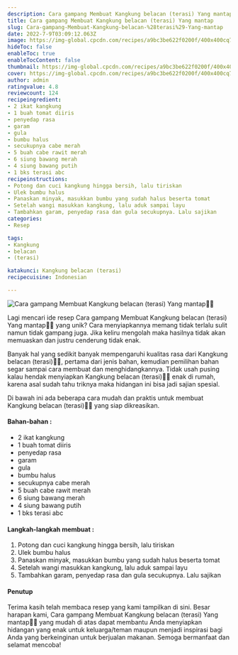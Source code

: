 ```yaml
---
description: Cara gampang Membuat Kangkung belacan (terasi) Yang mantap"
title: Cara gampang Membuat Kangkung belacan (terasi) Yang mantap
slug: Cara-gampang-Membuat-Kangkung-belacan-%28terasi%29-Yang-mantap
date: 2022-7-9T03:09:12.063Z
image: https://img-global.cpcdn.com/recipes/a9bc3be622f0200f/400x400cq70/photo.jpg
hideToc: false
enableToc: true
enableTocContent: false
thumbnail: https://img-global.cpcdn.com/recipes/a9bc3be622f0200f/400x400cq70/photo.jpg
cover: https://img-global.cpcdn.com/recipes/a9bc3be622f0200f/400x400cq70/photo.jpg
author: admin
ratingvalue: 4.8
reviewcount: 124
recipeingredient:
- 2 ikat kangkung
- 1 buah tomat diiris
- penyedap rasa
- garam
- gula
- bumbu halus
- secukupnya cabe merah
- 5 buah cabe rawit merah
- 6 siung bawang merah
- 4 siung bawang putih
- 1 bks terasi abc
recipeinstructions:
- Potong dan cuci kangkung hingga bersih, lalu tiriskan
- Ulek bumbu halus
- Panaskan minyak, masukkan bumbu yang sudah halus beserta tomat
- Setelah wangi masukkan kangkung, lalu aduk sampai layu
- Tambahkan garam, penyedap rasa dan gula secukupnya. Lalu sajikan
categories:
- Resep

tags:
- Kangkung
- belacan
- (terasi)

katakunci: Kangkung belacan (terasi)
recipecuisine: Indonesian

---
```


![Cara gampang Membuat Kangkung belacan (terasi) Yang mantap👩‍🍳](https://img-global.cpcdn.com/recipes/a9bc3be622f0200f/400x400cq70/photo.jpg)

Lagi mencari ide resep Cara gampang Membuat Kangkung belacan (terasi) Yang mantap👩‍🍳 yang unik? Cara menyiapkannya memang tidak terlalu sulit namun tidak gampang juga. Jika keliru mengolah maka hasilnya tidak akan memuaskan dan justru cenderung tidak enak.

Banyak hal yang sedikit banyak mempengaruhi kualitas rasa dari Kangkung belacan (terasi)👩‍🍳, pertama dari jenis bahan, kemudian pemilihan bahan segar sampai cara membuat dan menghidangkannya. Tidak usah pusing kalau hendak menyiapkan Kangkung belacan (terasi)👩‍🍳 enak di rumah, karena asal sudah tahu triknya maka hidangan ini bisa jadi sajian spesial.

Di bawah ini ada beberapa cara mudah dan praktis untuk membuat Kangkung belacan (terasi)👩‍🍳 yang siap dikreasikan.

<!--inarticleads1-->

#### Bahan-bahan :

- 2 ikat kangkung
- 1 buah tomat diiris
- penyedap rasa
- garam
- gula
- bumbu halus
- secukupnya cabe merah
- 5 buah cabe rawit merah
- 6 siung bawang merah
- 4 siung bawang putih
- 1 bks terasi abc

<!--inarticleads2-->

#### Langkah-langkah membuat :

1. Potong dan cuci kangkung hingga bersih, lalu tiriskan
1. Ulek bumbu halus
1. Panaskan minyak, masukkan bumbu yang sudah halus beserta tomat
1. Setelah wangi masukkan kangkung, lalu aduk sampai layu
1. Tambahkan garam, penyedap rasa dan gula secukupnya. Lalu sajikan

#### Penutup

Terima kasih telah membaca resep yang kami tampilkan di sini. Besar harapan kami, Cara gampang Membuat Kangkung belacan (terasi) Yang mantap👩‍🍳 yang mudah di atas dapat membantu Anda menyiapkan hidangan yang enak untuk keluarga/teman maupun menjadi inspirasi bagi Anda yang berkeinginan untuk berjualan makanan. Semoga bermanfaat dan selamat mencoba!